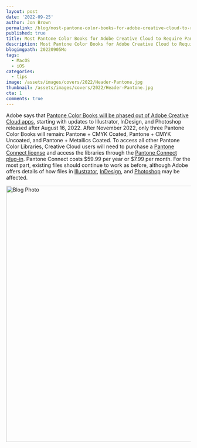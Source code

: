 ```yaml
---
layout: post
date: '2022-09-25'
author: Jon Brown
permalink: /blog/most-pantone-color-books-for-adobe-creative-cloud-to-require-pantone-connect-license/
published: true
title: Most Pantone Color Books for Adobe Creative Cloud to Require Pantone Connect License
description: Most Pantone Color Books for Adobe Creative Cloud to Require Pantone Connect License
blogimgpath: 20220905Mo
tags:
  - MacOS
  - iOS
categories:
  - tips
image: /assets/images/covers/2022/Header-Pantone.jpg
thumbnail: /assets/images/covers/2022/Header-Pantone.jpg
cta: 1
comments: true
---
```

Adobe says that [Pantone Color Books will be phased out of Adobe
Creative Cloud
apps](https://community.adobe.com/t5/illustrator-discussions/changes-to-pantone-color-books/td-p/13076187),
starting with updates to Illustrator, InDesign, and Photoshop released
after August 16, 2022. After November 2022, only three Pantone Color
Books will remain: Pantone + CMYK Coated, Pantone + CMYK Uncoated, and
Pantone + Metallics Coated. To access all other Pantone Color Libraries,
Creative Cloud users will need to purchase a [Pantone Connect
license](https://www.pantone.com/connect) and access the libraries
through the [Pantone Connect
plug-in](https://exchange.adobe.com/creativecloud.details.103029.pantone-connect.html).
Pantone Connect costs \$59.99 per year or \$7.99 per month. For the most
part, existing files should continue to work as before, although Adobe
offers details of how files in
[Illustrator](https://helpx.adobe.com/illustrator/kb/pantone-color-books-illustrator.html),
[InDesign](https://helpx.adobe.com/indesign/kb/pantone-color-books-indesign.html),
and
[Photoshop](https://helpx.adobe.com/photoshop/kb/pantone-color-books-photoshop.html)
may be affected.

<img alt="Blog Photo" src="{{ site.site_cdn }}/assets/images/blog/2022/20220905Mo/image2.png" class="img-fluid rounded m-2" width="700" />
